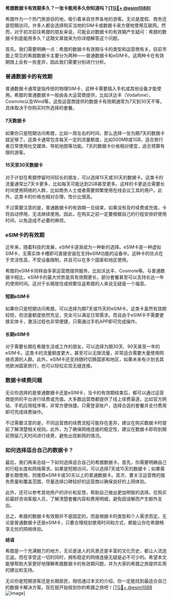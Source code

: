 **希腊数据卡有效期多久？一张卡能用多久你知道吗？[[TG💪+ @esim1088](https://t.me/s/esim1088)]**

希腊作为一个热门旅游目的地，吸引着来自世界各地的游客。无论是度假、商务还是短期访问，许多人都会选择购买当地的SIM卡或数据卡来方便地使用互联网。然而，对于初次前往希腊的朋友来说，可能会对数据卡的有效期产生疑问：希腊的数据卡到底能用多久？这期文章就来为你详细解答这个问题。

首先，我们需要明确一点：希腊的数据卡有效期与卡的类型和运营商有关。目前市面上常见的希腊数据卡主要分为两种——普通数据卡和eSIM卡。这两种卡在有效期限上会有一些差异，因此我们需要分别进行分析。

### 普通数据卡的有效期

普通数据卡通常是指传统的物理SIM卡，这种卡需要插入手机或其他设备才能使用。希腊的普通数据卡一般由各大运营商提供，比如沃达丰（Vodafone）、Cosmote以及Wind等。这些运营商提供的数据卡有效期通常为7天到30天不等，具体取决于你购买时所选择的套餐。

#### 7天数据卡

如果你只是短期访问希腊，比如一周左右的时间，那么选择一张为期7天的数据卡就足够了。这类卡通常包含每天一定的流量额度，比如500MB或1GB，适合旅行者日常使用社交媒体、导航地图等功能。7天的数据卡价格相对便宜，适合预算有限的游客。

#### 15天至30天数据卡

对于计划在希腊停留时间较长的朋友，可以选择15天或30天的数据卡。这类卡的流量通常比7天卡更多，比如每天可能达到2GB甚至更多。这样的卡更适合需要长时间使用网络的人群，比如商务人士或者需要频繁使用在线会议工具的用户。此外，这类卡的价格也相对合理，性价比很高。

不过需要注意的是，普通数据卡的有效期一旦结束，如果没有及时续费或充值，卡将自动停用，无法继续使用。因此，在购买之前一定要根据自己的行程安排好使用时间，以免造成不必要的麻烦。

### eSIM卡的有效期

近年来，随着科技的发展，eSIM卡逐渐成为一种新的选择。eSIM卡是一种虚拟SIM卡，无需实体卡槽即可直接安装在支持eSIM功能的设备中。这种卡的优点在于灵活性高，不受设备限制，并且可以在多个国家和地区使用。

希腊的eSIM卡同样由多家运营商提供服务，比如沃达丰、Cosmote等。与普通数据卡相比，eSIM卡的最大优势是其有效期更长，部分套餐甚至可以支持长达一年的使用时间。这对于长期居住或频繁往返希腊的人来说无疑是一个福音。

#### 短期eSIM卡

如果你只是短期访问希腊，可以选择为期7天或15天的eSIM卡。这类卡虽然有效期较短，但流量额度依然充足，完全可以满足日常需求。而且由于eSIM卡不需要更换实体卡，激活过程也非常便捷，只需通过手机APP即可完成操作。

#### 长期eSIM卡

对于需要长期在希腊生活或工作的朋友，可以选择为期30天、90天甚至一年的eSIM卡。这类卡的流量额度更大，甚至可以无限流量，非常适合需要大量使用网络资源的人群。此外，eSIM卡还支持随时切换国家和地区，如果未来有计划去其他欧洲国家旅行，也可以轻松实现无缝连接。

### 数据卡续费问题

无论你选择的是普通数据卡还是eSIM卡，当卡的有效期结束后，都可以通过运营商提供的平台进行续费或充值。大多数运营商都提供了线上续费渠道，比如官方网站、手机应用程序等，非常方便快捷。只需登录账户，选择合适的套餐并支付费用即可完成续费操作。

不过需要注意的是，不同运营商的续费流程可能存在差异，建议在购买数据卡时提前了解清楚相关规则。此外，为了确保网络连接的稳定性，建议在数据卡即将到期前预留几天时间进行续费，避免出现断网的情况。

### 如何选择适合自己的数据卡？

最后，我们再来总结一下如何选择适合自己的希腊数据卡。首先，你需要明确自己的行程长度和网络需求。如果是短期访问，可以选择7天或15天的数据卡；如果需要长期使用，则推荐eSIM卡或30天以上的普通数据卡。其次，要关注运营商的服务质量和覆盖范围，尽量选择口碑较好的运营商以确保良好的上网体验。

此外，还可以参考其他用户的评价和反馈，帮助自己做出更加明智的选择。在购买前最好咨询客服人员，了解清楚套餐内容和费用明细，避免因误解而产生额外支出。

总之，希腊的数据卡有效期并不是固定的，而是根据卡的类型和个人需求而定。无论是普通数据卡还是eSIM卡，只要合理规划使用时间和方式，都能让你在希腊畅享无忧的网络体验。

**结语**

希腊是一个充满魅力的地方，无论是迷人的风景还是丰富的文化历史，都让人流连忘返。而在享受这一切的同时，拥有稳定的网络连接无疑是必不可少的。希望本文能够帮助大家更好地理解希腊数据卡的有效期问题，并为大家的希腊之旅提供实用的建议和支持。

无论你是短期游客还是长期居民，相信通过本文的介绍，你一定能找到最适合自己的数据卡解决方案。现在就开始规划你的希腊之旅吧！[[TG💪+ @esim1088](https://t.me/s/esim1088) ![Image](https://i.postimg.cc/4NQfJmqS/Snipaste-2025-05-13-00-14-12.png)]
